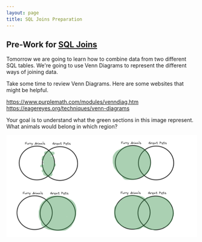 ```yaml
---
layout: page
title: SQL Joins Preparation
---
```


## Pre-Work for [SQL Joins](/module2/lessons/Week3/SQLJoins)

Tomorrow we are going to learn how to combine data from two different SQL tables. We're going to use Venn Diagrams to represent the different ways of joining data.

Take some time to review Venn Diagrams. Here are some websites that might be helpful.

https://www.purplemath.com/modules/venndiag.htm
https://eagereyes.org/techniques/venn-diagrams

Your goal is to understand what the green sections in this image represent. What animals would belong in which region?

<p align='center'>
  <img src='/assets/images/module2/Week3/venn_diagrams.png'>
</p>

